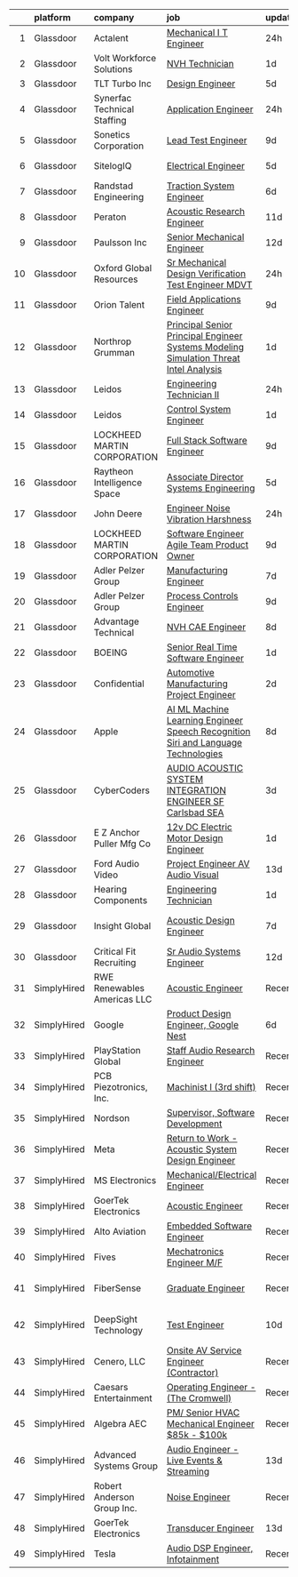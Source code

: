 

|    | platform    | company                       | job                                                                                                                                                                                                                                                                                                                                                                                                                                                                                                                                                                                                                                                                                                                                                                                                                                                                                                                                                                                                                                                                                                                                                                                                                                                                                                                                                                                                                                                                                                                            | update_time   | location                  |
|---:|:------------|:------------------------------|:-------------------------------------------------------------------------------------------------------------------------------------------------------------------------------------------------------------------------------------------------------------------------------------------------------------------------------------------------------------------------------------------------------------------------------------------------------------------------------------------------------------------------------------------------------------------------------------------------------------------------------------------------------------------------------------------------------------------------------------------------------------------------------------------------------------------------------------------------------------------------------------------------------------------------------------------------------------------------------------------------------------------------------------------------------------------------------------------------------------------------------------------------------------------------------------------------------------------------------------------------------------------------------------------------------------------------------------------------------------------------------------------------------------------------------------------------------------------------------------------------------------------------------|:--------------|:--------------------------|
|  1 | Glassdoor   | Actalent                      | [Mechanical I T Engineer](https://www.glassdoor.com/partner/jobListing.htm?pos=112&ao=1110586&s=58&guid=0000018123387cb8a08fe53df3e998b4&src=GD_JOB_AD&t=SR&vt=w&ea=1&cs=1_2fe36e84&cb=1654153313865&jobListingId=1007910962205&cpc=AD396490361E83B7&jrtk=3-0-1g4hjgv6v38p3001-1g4hjgv7a2pv8000-301e069ea1cab243--6NYlbfkN0DLWr0FuvwmpNY589ecXM0wpB-l41nBtAe9mv-PvJGiqWzaIvMJUnwI6U0KSAC8q5vPtRz4YLEa_mHJs2JwFzSuRFsfMIunuJ1yaQP5jq0_WUTY8ZikHkhsFLuLFkqfMoBN63ayIHEHa71HQS1X3qQmq7xargVuvpt-nM3eBuId1HXVdZntsNkjCDmR_32xFy6S4MwojNjksn5pnc0m6WoK6LDYM88TTJ2r8EECBZ68IOOlTZCBlzbgCBopgJRwmHDkUthlgPNtY0im5f2iL8FI2BsXCASOrjvpKsaBOJjz7X0zRWdiVX_ELb4yYwmPf5G8b-oAaErnEXwD1H2M_5IWvUocE8-eaGjCXZPnYvMzCBy9l_U9o8EJ6al20iScwgGnxiBmI9yj3nusiUW4RXJ-DLZJ17w8KCxNu2bHqPG7ZeZ7EeFIOk213uM3Tx6Ayv5rcOkI69cso_ZtrVtNXMIiQCLloE1w-1ibeZkBXhv3wL5NqZgUyq6Q3m3_QSYPot4lKxFbPInzTQ%3D%3D)                                                                                                                                                                                                                                                                                                                                                                                                                                                                                                                                                                                                                                                 | 24h           | Greenbelt, MD             |
|  2 | Glassdoor   | Volt Workforce Solutions      | [NVH Technician](https://www.glassdoor.com/partner/jobListing.htm?pos=128&ao=1110586&s=58&guid=0000018123387cb8a08fe53df3e998b4&src=GD_JOB_AD&t=SR&vt=w&ea=1&cs=1_e2242480&cb=1654153313867&jobListingId=1007905312442&cpc=FDA93C03AE7AED37&jrtk=3-0-1g4hjgv6v38p3001-1g4hjgv7a2pv8000-2a56bc83d4e2c3d2--6NYlbfkN0Dw5YS5k2p9urruc14icYN1MKKvJIN3Kd2XbyQRMSdz9Vq1-T5-D1XB8oL5hdQ3UCExatWAcPfFWX6ZIOF5lqytgzRTVW2iieU-3LaQJV184x9FDnk-2x_RY7xvbxYxt6cUXy-RpjvjD05m0ziOZLOsXveKU08EW0Ltea6YAInWCEHtnZKkMW7jsYJVhvXiuQ-cf1TcZ7tBqSc1B2PM36azJ2a1-h8gcxjbpRrO9qK0EcHGyGk-wZcbh83p10j6wBq_4tZB7FklUcpqh9BMsBHHblFXatGLrD6S0hpR8dJZM-kiJm26SYE5aDXXtMXBaCC_8wmLJhp9eUS7SK7dpDTH2Vu3OTVBaUyLhRv0nFMvWd8k5vMEnXvShtzyHMTnVmvE6B2oIrH67z0EbbMsZu-_B_etEnhdqHs933xpgb9937vv5UXG9MiDkLNIgE3AVwW1LyW92_uwv81fgo_yxt0Mr2xvFk4pFkTQeb2ClbDIdiCweC6IWaYAsloFF6jMwgilcFdduzqnsCJS5KmGk1ngnn2IgtC1lvHKqR9cO-WyM5WewNFdfplanwyKkc1dM8Ze6soomCNAsQ%3D%3D)                                                                                                                                                                                                                                                                                                                                                                                                                                                                                                                                                                                          | 1d            | Wauwatosa, WI             |
|  3 | Glassdoor   | TLT Turbo Inc                 | [Design Engineer](https://www.glassdoor.com/partner/jobListing.htm?pos=117&ao=1110586&s=58&guid=0000018123387cb8a08fe53df3e998b4&src=GD_JOB_AD&t=SR&vt=w&ea=1&cs=1_98c656d1&cb=1654153313866&jobListingId=1007898036424&cpc=F44B5BD681589083&jrtk=3-0-1g4hjgv6v38p3001-1g4hjgv7a2pv8000-8ef802f9058876bb--6NYlbfkN0DMkohtqlj7VpGiycL9PJ51joRSooVQ8u3vz_SxadXVnBZcKOwqKsHQtiI-ki0vC-4jJKlsASzNCqzWTiZkmCGKksmlBVIj_epR7O3Dqbk2pMxXbCQCrx2nP9S6i7qMeYoDkM9B7Ul1u9joIQ_Q80iVMvQulN9FBi0uC6W97TbyEikO9wDfGvCCXHOWJTZDzfqvZtVG4oMMm3Ch4HnBo9DyzXwlfRwEcvwnaRWmoxS6zT99PjXog6yIGuoqhZRj4z7nuAVqcnKa8EB10W4pJlP-pxDYcHhbr4FhnEdjT0e-iluhzzlCAZ9ONrS4zvXRFmi1Z2HxageTg8Fm6lSGPjA923bk82xKewVgxnriLFhUqVNlEiXASGm031gViQs3LDrvne5RqWVBHyPJBECG5WGi1aNsujuf8AJ8Hkxrp-zdEmWfMQJua-iWMO1uMTbPbHFVSQAUBng9QjK6BE9vttsvJV-KLSrpWG7aTiwe2tbQzaTKLnE3BsRHpzuA5QyAg4rbltA2bfxyjA%3D%3D)                                                                                                                                                                                                                                                                                                                                                                                                                                                                                                                                                                                                                                                         | 5d            | Akron, OH                 |
|  4 | Glassdoor   | Synerfac Technical Staffing   | [Application Engineer](https://www.glassdoor.com/partner/jobListing.htm?pos=124&ao=1110586&s=58&guid=0000018123387cb8a08fe53df3e998b4&src=GD_JOB_AD&t=SR&vt=w&ea=1&cs=1_e3eead7a&cb=1654153313866&jobListingId=1007909673844&cpc=DE56C24FF6DEC286&jrtk=3-0-1g4hjgv6v38p3001-1g4hjgv7a2pv8000-329fec45e361d747--6NYlbfkN0AWw-B98R_0UeEwU7zcJb5735BlGf2oO6lNW4CSRFTjX2ioALxyz1KtEMoAOu5FKXqgfrxQvKZotiagOOv0rz_DGv9oV_TrrUFNfo-HMeA--pqbeLolbDAyRDV0Disrrz9hARcHH9fG_BtW_qeU45TTwZdKsLOWz_7E7_KlcEiB7j6vm4dgclZSN0MMcvXip17e0igFCuFyOMc1hjIujrz3JcGP9q_CJhdJGSnTT54vG1ZUCQKluTZ0UG-VwjH-Xfu81tMJd9KO2nbM7ALrfG36TqrIkNbifFwFhYYA3kS1PTzpP3XjVwWGLqC--VwMejGgVFawRA8VDxUOPWzd-FHm3Yur3cgZLmBH-5Hv2_0FdeYMyI9CnCvyM7HJTDRwZiAch4Me_L9Io0CIfQdD-61lQfw9IBNEIKnCtZU-zfXNXcTwbRtAcWk97-bVL_778h51TrS3H-3P6FqaxWWSu7W1eTZ6Yzir4kdewuwxtzcei5nq0YkcmIfhXXdtlacXs3c1AwyMOdnfJAWem18Rx6CM9nKK2WLvTZiR9PrLRNJZ0k8fTIYHoG5BiLQ9CxdZNDxjgC6CvecKR6PtcbFYm4dSvKYYMN7TRGPhAfHoLHvGMaegDrFCOwlySXiujgf-PUIF4K4WDNrydJOWwLL-t1gkRdhxwgI5gK4IpaaSqvmxOurdSAucRsqBRq_jtM0UahUJW6M8IVY707cJ_InRgnde4qE-Decq1Cbz5T99FjyhOXREAw_g_vW7Ypv5-nBFTH0ZSp_FLj7YeWxA9xMBt4VYgFJagLONEeMBbXIp2V4PmgbHMOUIBpMJoUFzRXeZAhs405eTvKLym6XgDKjy5lpAZ2K-A_h31Xo%3D)                                                                                                                                                                                                                                                                                                  | 24h           | Eatontown, NJ             |
|  5 | Glassdoor   | Sonetics Corporation          | [Lead Test Engineer](https://www.glassdoor.com/partner/jobListing.htm?pos=110&ao=1110586&s=58&guid=0000018123387cb8a08fe53df3e998b4&src=GD_JOB_AD&t=SR&vt=w&ea=1&cs=1_21a31b73&cb=1654153313864&jobListingId=1007886482374&cpc=2083F359452D1586&jrtk=3-0-1g4hjgv6v38p3001-1g4hjgv7a2pv8000-a7e1c5d68d0827a0--6NYlbfkN0CRorvFZlqf4hM5S2WWiGfe_QJZXcBUqb8HLQGkO0GS9SkFoz0EAaJcv7fHnC0wmj4Q6JtWFIXV39M_zpSiS4XhUj-HFh0Iwt669cz5UIB3wglRklf-DbDk_aj-ATY5SpuCR9ndPGy_UCeNuTN-VxoNF3PDGoVWVCDMYPT_POQwpV4E2MnLzivmVHFz_6NniL4OsESI8lTVq9W9_1awIk6LXY9N1D1Ewp52yJnsMjgYl6oS7KpXDKJkHXGPHOOrhEd_UOIj0OCHSjGztSZDpPt78PiR3_Hvv8OKHMFWQ-i6aAhTSROkYJs_tXS8xgbDU9z9vp76ZvkJ0CDPhrADVzyhsyKCY0CCnKPcW7UviWgSJSbqNdIYWO45beKFoUVZCTaA7Ga9uCImnKFbxBrZAh4LcEuXitGHQGtWACydfoDrRB7rKnmwY7ndXv1tbqb4f-bOuTOBRzUrgFRtAe-lDz0hFKCQnBDHaYHwtRODG_r9fbercagGcVDJHJ8i5lE82GdMWk6a-4Dv7pDkCJbGlVrLkVHDmCTldWq7WrwX1aZmafbZyzctY2Fcz-auqZTl1LACYam9Il5qZQ%3D%3D)                                                                                                                                                                                                                                                                                                                                                                                                                                                                                                                                                                                      | 9d            | Lake Oswego, OR           |
|  6 | Glassdoor   | SitelogIQ                     | [Electrical Engineer](https://www.glassdoor.com/partner/jobListing.htm?pos=101&ao=1110586&s=58&guid=0000018123387cb8a08fe53df3e998b4&src=GD_JOB_AD&t=SR&vt=w&ea=1&cs=1_8b887c73&cb=1654153313863&jobListingId=1007898711252&cpc=9E2BBD4EDC7B7548&jrtk=3-0-1g4hjgv6v38p3001-1g4hjgv7a2pv8000-e1f89d7fff3ed659--6NYlbfkN0AC-SgJLx_eOKa0J9KZ0_ySWQ74nRiDz-FaV4ECq1OOzA_h97qlKbE7o4pHxXMbP5o4-ifIjNuzv_UPLDr8ZEf-6mDwKYlQkXGxwvXdFmg_Gisp5vqn4jA4EyerWAw5gS4hc8mUduopkrgJZSzz1u8_ajWdgLYIqIMaGw7zeVloamxPR9h66N_eVw1v8B1HIYGVPbmnZZWSzOqstfUUptJgEWvaKOzd6pv969BMS_MIMk46OQY9fR6bPu1ZmRCvnfsKEQLnzfkR5i_9H67jUNRYBMGtpC4ZI2idF9vD25QanYInSU8Bf-2VGNObhrK9QRWPh0nJB419pw-hBmMhktj4nwKG3X1clFgvaL-xyJIBE9dO7cN92tZh7UTo8Rkq2QhWV8uwr2mLn1TfiLKQmDN5kI2RrSbKLy1IZTjFFFQq-Zv6iYzKPb2RRUXckMESQVHYhW5xqhtz5vkoo9dr7l_zWZaDVUtrGbhjhPps_dm8mCgWNZD_gbcOO3zF1S9p2VBi083u2UkCZQ%3D%3D)                                                                                                                                                                                                                                                                                                                                                                                                                                                                                                                                                                                                                                                     | 5d            | Minneapolis, MN           |
|  7 | Glassdoor   | Randstad Engineering          | [Traction System Engineer](https://www.glassdoor.com/partner/jobListing.htm?pos=126&ao=1110586&s=58&guid=0000018123387cb8a08fe53df3e998b4&src=GD_JOB_AD&t=SR&vt=w&ea=1&cs=1_1688a351&cb=1654153313866&jobListingId=1007895527400&cpc=82B3195DA92CAF92&jrtk=3-0-1g4hjgv6v38p3001-1g4hjgv7a2pv8000-aa08e9e8907d50b3--6NYlbfkN0BDx217eft1lC7uqItkaModCFPNh_e0lnHdKkvEJecXwu4gIqA7CFTnXnpT3oVx672V13KR-n1L2hNSIUFXqvfeEN-mVLaWRvqIvmrjskfRoHLXsxRAdh2a9acg7VIJJrIVESI9qsXOrunPjl24ERGg-_JQNfS0ATkQ-xPCxajKKJy5B_f9AV2dAhggo1-yaRlXyNAB09kQ_chMZcgc34G8bZEswZzgfz4KNxIY4TmmObswBq0gUmOYxWgkzgbiM_HVatSKFelB9TKOHge74A6iWa-sPnvWhNHuIs-CjBH5Ue_QD1I7-MGYrHQyCVwfeW--gogmAZ9u-hoTSd_f5aPEWZW-pYvQR196y52ZWCVpem_4x_lxvPbPt9Gu6B-cehZk20Ldq8AVjoW9fkU6m4lhKF6e9YsRZzX9BeCIvYiuPp_gB02Dxu3wsNOEW2iy42_OVqzGkkt-F97BpBf5R-nZMAblPDpIaI9HaIVKUAUnhv0XyVaF6LejlOc7RMqS8EGC-3SX0yo3y68Gf7GoNaDzDj8Fi56ZTw5b1ir0K5yLhByeoD28qV9uuwzO-2JXESdnl-FkTwA0737RCG2-Te4ID9H3ERMgg8UU16v6OPolTSgsWmZLbCFO9Tk_TEIEl8MKtWji-wZwnQ%3D%3D)                                                                                                                                                                                                                                                                                                                                                                                                                                                                                                                | 6d            | Hornell, NY               |
|  8 | Glassdoor   | Peraton                       | [Acoustic Research Engineer](https://www.glassdoor.com/partner/jobListing.htm?pos=114&ao=1110586&s=58&guid=0000018123387cb8a08fe53df3e998b4&src=GD_JOB_AD&t=SR&vt=w&cs=1_9d5bf761&cb=1654153313865&jobListingId=1007881751566&cpc=D69957E0862862E0&jrtk=3-0-1g4hjgv6v38p3001-1g4hjgv7a2pv8000-93640ea085761e70--6NYlbfkN0Cx7R8OmodZU4Ze4hnUhR0Myw3_voyDLMHXumN7ynSuTrXceT3foN28OOGtcbbQ_76zhqZyhYa7pEo0kT6JqjNGp6JbtTZaTLKCZwEZBTZGKWDdcNR5l-5PjngxXsxD8sh-oB1L3-fgx6lyvxyTPj_jdTdz-0hS-KZWQFmb0luZhDDk_Ug42qWguytJ_30k9PlTkVPdP_qwgDmiH8YnrtKDqzqnPrLp7Yqqumler3_nvyJqYdEA52yqA5U8iVu7e0X4-L2scEaPaRpwrIEDy5u8wPaL-XQj6XDwPQspAcZEoz-orGdrbf_sBIaIjj_yJFUK6e6ebpxKz7iahVjoQCqaTS7bH7DCNyrwyDWHVo-uUjoVxfPnMGroZZWIfGuaCoZxFCoaelrzmbOLqDwyaiJ-PUVUe3eKL1JO7lOHUT86Ysr0Tsi0HPy2ovU9ZCE07F1MBxXQrYnQ3zdaE__1BwZYAbBvOevt7aBNf7mwQlEZnXR_SM99YbOilgVokM4JG5h8nU_rMiDpbUPus12jbAprG4vMUHtV5FV1SPS5OSC5PCvpITm7irdhYfBkVDrRZAFhBiJ6jjxFVPbnJX9oBU-eU2x5zbANk9LMVKwC_8AcRYEKiBcOewn5dq5yaLY7La2Dp3PDW4X7_eKZ0sBDIW8Y4v81jb6nsKIb5w6mFSjnGqdtrkHkcm4zVq2Rr6zg0nd3KvGwQwpxkWeBgVS5SGEAQypWkSkleCPubX09gkqWnFTXPazM_3l5F-LJj8YE8M_VIIi81dbHVQmm10hrwD1AR7Yy3YwYPUbHX8XzHdw5Gz-pHaNrkpXL8xmfHliQxDtyRzNOtjlwKvJ-xTDlUWg1XQ3l7EY4q7St4_xAM9qGAhNxHhyXNT9NOMK6GT37HwkDFIVywcNI1eoZuGqWzC1TWbDAH7Xvtq5R2FpF9xNjZvbl3dVeRksS16sywitMrPbbUrHXU0lgL1RawfN9ycmADGa7I5i3gXg40OTotP7EAbV2Fcdua-JvAh31ApTr9s1qDWyg2W3Gm-UjiFBzEa_MIYLHk5FkXQ_7qB6H_ha7HiX9XIC7kgxZB9TVSq67KZP7wyusJ_4KgM2VqoCqV3uiL9_icEPQYZbNgJLw1RrUkWlnZNtz1ygpH53_GuW4TAs%3D) | 11d           | Bethesda, MD              |
|  9 | Glassdoor   | Paulsson  Inc                 | [Senior Mechanical Engineer](https://www.glassdoor.com/partner/jobListing.htm?pos=107&ao=1110586&s=58&guid=0000018123387cb8a08fe53df3e998b4&src=GD_JOB_AD&t=SR&vt=w&ea=1&cs=1_3487be08&cb=1654153313864&jobListingId=1007880017102&cpc=2083F359452D1586&jrtk=3-0-1g4hjgv6v38p3001-1g4hjgv7a2pv8000-07a487d5a43248fd--6NYlbfkN0DBwnr5hN14SbY2EgTWLJOmmH6zSOTs4KzhEi2Ihh3-tWsqqUgZbStShNIkRKjiRdETJumVdFY3sv3AGAEeNx5vbYXypX9kLMCZbcYQ84YIDn-O1LwRpEt3t--D1ixVaVpmUJQVCzvY5obWccyOR0lwpBZrAJoRYqAxQU3fA9BxyjyMELA6dO3z0DROUIOonGWPrhoGW0wJ-iMdp9xWN8BRKPDqYWZYWyaqfO4ggqfeUBt8qi1LW4JbeKdoQyeI5n5YT_ICOKkM-S3dvY2he2RucFC6DedUhRF0TZxisXKukYb_YPI07PVxVPOtEfDmH4t8mS1AlhLAten3ZXICj-XNRocyP4i6zF5_2fjMn0djOW1LXEypG8LLv6Y3MU5SjLUoURBUfwwBWyixR9hKrkZcOusNz76yVPCvOq1b6i2xQxzXRYYJWl2EjVNZlVepoAc2lQ2jEBGz98pZGReiy_By1-JGxw16m-cNlmgKAJgScu3CioLSiWcwka2U7gLexA-KWUs1j8CLjg%3D%3D)                                                                                                                                                                                                                                                                                                                                                                                                                                                                                                                                                                                                                                              | 12d           | Van Nuys, CA              |
| 10 | Glassdoor   | Oxford Global Resources       | [Sr  Mechanical Design Verification Test Engineer  MDVT ](https://www.glassdoor.com/partner/jobListing.htm?pos=127&ao=1110586&s=58&guid=0000018123387cb8a08fe53df3e998b4&src=GD_JOB_AD&t=SR&vt=w&ea=1&cs=1_28e131fb&cb=1654153313867&jobListingId=1007910513810&cpc=BCC169F53084E245&jrtk=3-0-1g4hjgv6v38p3001-1g4hjgv7a2pv8000-9cc45793a90cd346--6NYlbfkN0D38dVY1HiwVlRJ2sgHwoll4iKvb8KzfDOOcqRKKsqQYBdEVI9w2agCyPdJw2s4TQqlMj0RdVF3XtxJdcoG3l4Xc_3VBSQLXuoSvcFwpIjaEkxXUWGm064Ug7VcOFxFqqkT3P1PD8Dwp0f7YQm06H3OASuUrl6FcPaJ2oxIWOkpvohF7IfSBYiucvHFRyEzMiSSh9U5NtVCLZ-OUIQlitmA-FOmXnG-0RrcEggyR7Pw2AzVx8x4VeMbUJZ1TP8VKiBr5yVin5p0UHNvSy3gXycfaoG3cQokx99juXCYb7xs_tJ8X6U6SgtbERul7BPxD_ryNgIsTrAUAf3FjqVwgeKYk6vZcOGgm26vBOLNVwhc68LghKrVTdB72Tnmn89E6MBjqTiTTWQPrRSPy93p12cnR8_LoZU0S2GV1-ehqUTP_XEAw7VT0wz1JpSlXx8jUkEru-qBx-WusFNRsXYju8IC0FWlcN8UA2hY1gXoeQk6whsEgIlBrSfKmV6O5pEEJ7pjG4my-nRBlsDfhxJhYGnQ)                                                                                                                                                                                                                                                                                                                                                                                                                                                                                                                                                                                                             | 24h           | Santa Clara, CA           |
| 11 | Glassdoor   | Orion Talent                  | [Field Applications Engineer](https://www.glassdoor.com/partner/jobListing.htm?pos=122&ao=1110586&s=58&guid=0000018123387cb8a08fe53df3e998b4&src=GD_JOB_AD&t=SR&vt=w&cs=1_5d4806c8&cb=1654153313866&jobListingId=1007886243328&cpc=18C9CE28155C17C5&jrtk=3-0-1g4hjgv6v38p3001-1g4hjgv7a2pv8000-a96132992edadc6f--6NYlbfkN0DNcbyVov_OIATnof2VlBLrrhqMepTJY3Ybx5W8u3eg7I8QJSLWZShvKvo8VSgSo7q7gXtQJ6Qe5-XOtTGAwVq7G3GCQmCxpYwbj1FCnz58c7VSxTPauwMNV6YNDO77bggQRfZBxmHwv4FyKaeW_KF_hgBQgdwd5i7k1hEEzJOgA1ZPdWPHjE1ZdOVZ1hqwZN93K_A4SY8yDQo1lne23-nE-lLZrlYHwICgC3auGH495P9GQxDdvPHP7oYPSTfzjmfrkX6YeCaR_Ck-ld8K_5o_qeZexOCRM8qOw7ZJNu0QYAoPopsKn88P479nPA2HJbi9gCfKilEnnVMIeTnchQsFmrZp9q8XIqq__10gCGPRcLlFoK91NPpoUxUgrQa8Sn1AJs_zXImQ2OBNi2dJB5JkeTQtKhMUehKRWNK5RopEGDrIXun71SUlg6qK8yndk79c9yFgXwBY7VR42h7Fz-RCHZvbt5wHtOPAh9dlaZAJ4bERkzBlgxd00iJ37CHNu18lvn-qClqYDSfRG6DxIhEdbQ1N6mjECDL-DVja1PmQftDC0ErWD8A6BTmrP-_t5E4%3D)                                                                                                                                                                                                                                                                                                                                                                                                                                                                                                                                                                                                | 9d            | Peabody, MA               |
| 12 | Glassdoor   | Northrop Grumman              | [Principal Senior Principal Engineer Systems Modeling Simulation  Threat Intel Analysis](https://www.glassdoor.com/partner/jobListing.htm?pos=118&ao=1110586&s=58&guid=0000018123387cb8a08fe53df3e998b4&src=GD_JOB_AD&t=SR&vt=w&cs=1_8600c265&cb=1654153313865&jobListingId=1007906418057&cpc=FD56AAAF1899B499&jrtk=3-0-1g4hjgv6v38p3001-1g4hjgv7a2pv8000-9ab1bdcd1624925a--6NYlbfkN0DPf8Tf_oakpB62WadId2dzQiWExtALTi0lpCM--zHBL1trAzPQuAwgyDf_-NiZch2OVgnVEbXkfznrAuahMZH38EhaSqpolJufEMrmSYTtrnwHuiaap6ygYVnLyZi62reHEP_wa2rhEhMxkgJ7K3lgXjs8FwWtBijqCpSmyn7XW_7hn8gWMkP3k914fztOWofw20C8oNEakWmKEhV0-0TxP9Tt1Of1cts0YDqGCcRH31N-fOXPMEzsYkmLUA27KVbaFcWV7RgL_0qDrtnGMwJYkoz0AdG906PcNFMj9lXjPzRsKtCSeshittDel8o1onvem_ONxuZB_gtt5GsrbKD7Jt9njpy9LmxgpKOlfN_ZoUH9YC_QiMhyh0dZF-u7DR2Zl6E4sPlxffWwUk_MMOtsHfEVgDbITqZVS4BqoPLAqLz1d7x3LQBHvjP4R23oP8fd6lRd71Z-iLWvENbVQJqkfQ0jiZB2u1lHNu0tBkG_-sDpLHSj7DlXeN7wumtiqmjfd-jTZxyls5cJEtVovMTrwm2AXOklYB0JOdX1FDH0DdLaDocq1Gaj2dRCN9B18NmSyb2kUy3U_L0_eHzZACUf5dt5besMuu32ZISAAYPtUW9DT9Jew8aLwyFngDqLog5JdCM5zPhdq_l7q7RkI-UiIOl2js7JQ2TrcTjrBz7d-2X62T2Mees0rg2vzSC0nS3G-7dvzHCws-GWlHCnNKa1by_xZYi-6VC2cV2dX_mMyj1MOAamOorEAEWn3ZYeAc_ISsI_3qp0S4KNR5Ly4wfYgV12g5gZSt_k7yX456d_6vKXlwMyAE8E5Xvnq3Bb0KzL8FCpD56s4GiY5F43QYTGpgcSwCR8NL8Rc6-0i6BInTGm-kYe4o1AeTdOkpLQ8s-G8Z-YXMFcFZ_0jkd3yvNF3quKtwSXP6zwlm1y602NbhFOtxIbKNuA4qsETG_Jb9Ox8-fSFSjGtRVYbu2Os0R9QSNrtv1osX20VU9fz7EB5Q%3D%3D)                                                                                       | 1d            | Falls Church, VA          |
| 13 | Glassdoor   | Leidos                        | [Engineering Technician II](https://www.glassdoor.com/partner/jobListing.htm?pos=111&ao=1110586&s=58&guid=0000018123387cb8a08fe53df3e998b4&src=GD_JOB_AD&t=SR&vt=w&cs=1_bd6c7308&cb=1654153313864&jobListingId=1007910405056&cpc=BB41265FAA373850&jrtk=3-0-1g4hjgv6v38p3001-1g4hjgv7a2pv8000-b008db6c65f8ef24--6NYlbfkN0CZUO70VSdYKA8PR3jfrSh5ljhqJhfDt0PzQCMubt8cRihWbmqO_-CcWTBwQGpXTihJ5kBdKDul2VOSFkgzcD8b585KHoPM6BMjSnJoEG7Yj_TWHDDfsb3aGanir7hpr11STan-wCC2vrcId44PG_pAn3nnP_m5oi_JYCCfs6pEJlsIAs8n0oOTFK6YM3HrX6y4TQtIqCd5FwE2ahYBIiA8Y5tqTr_KVIC6y1H2RCaAPL1DULaxhkXj7ZCN-60tDI9YyPHfk4cVbdAvaX7DKxJp9-w2jDl2YwYvMJaA7dh8XFLmKS8EUI-IXCEkm5gGnX3LYJU0RLA_jPiYLb9ud1qjvtdeOAW-xwzcHOERDFteLCyOujb3xsSNJJiPSSccnoTq-iiPKIDZSB18MccHgYkDQfcLd18Ip2O-wNf8HcFdyGK48RHIzRh2Ksoh35AmApLGRmeksW22GqlkeBsMD6uAEvhk3rX9Q7sOROs6oUrGrlmwOqkhgpEYej1TGurpWuKSe7AvSBKy94A2yHML7WoYw4atp-tNx94wAA2lcm8PeL7J_xCDp-ZaaLdMAaxy4YrQ22qmDEUEIZSlUpOMsQ0RPbc2hUMPyNeD14CXbBlel0x2E3BFWtiF)                                                                                                                                                                                                                                                                                                                                                                                                                                                                                                                                                | 24h           | Waipahu, HI               |
| 14 | Glassdoor   | Leidos                        | [Control System Engineer](https://www.glassdoor.com/partner/jobListing.htm?pos=113&ao=1110586&s=58&guid=0000018123387cb8a08fe53df3e998b4&src=GD_JOB_AD&t=SR&vt=w&cs=1_0354d90e&cb=1654153313865&jobListingId=1007906368274&cpc=C433947A107EB3A8&jrtk=3-0-1g4hjgv6v38p3001-1g4hjgv7a2pv8000-eb107ad4b74a8a66--6NYlbfkN0CZUO70VSdYKA8PR3jfrSh5ljhqJhfDt0PzQCMubt8cRihWbmqO_-CcWTBwQGpXTihIPO3fB3A02NuP8iuELzYc8o4MDyjJPNbYVUMAztkJ6-2YMdsgy1O_DqDxHkL3cKD5m7txAo2ZbvocPJPPSGLU3WNwsNbvEREwUUZi9JI_bChSD9bsBMGua_e60G5v5h75u28C50IUtA1-jWiEvg6Yoisx2ytCexrvzWesQlHTtMyLXYBOwkwxUDB7Dli7xtcE1n-MSQOA8BZICf6-87f5gEB2qqWK1BSKhvaIByc-9yt1ItFJl98Stw12v_ccNfTQssiboZYe3XQRXpfmw18QOjHSqlmaW4EvJ12_pwbdVIGzortb6PA-VcyPhA4wi6h4TQk-rRN0uazgZjfFzM8P4KbHr-WhzVVAuZsJfuzOdv-4Gq6iNsGwBPDykmX8pRhIwRHlhnhAVtdjkiFGOZTkPuDVFoNXOjixGtud_x2qereXhr7GahBIxD5pZNEQi0XPMDz6JIGFZ_1KvZMa_CbBRqk_D2NdKWGmEgKk8qBkXV8xzb5cQCKM-fKjOYo8xY2E4mUKS9UutVh-41Rru557PDUutTKuSyZ2_CuO9aIL5r18uAp5VcS1)                                                                                                                                                                                                                                                                                                                                                                                                                                                                                                                                                  | 1d            | Lynnwood, WA              |
| 15 | Glassdoor   | LOCKHEED MARTIN CORPORATION   | [Full Stack Software Engineer](https://www.glassdoor.com/partner/jobListing.htm?pos=105&ao=1110586&s=58&guid=0000018123387cb8a08fe53df3e998b4&src=GD_JOB_AD&t=SR&vt=w&cs=1_9006c5f1&cb=1654153313864&jobListingId=1007887216547&cpc=A9A1C7497C91E96E&jrtk=3-0-1g4hjgv6v38p3001-1g4hjgv7a2pv8000-3cd3e556769aa570--6NYlbfkN0BuMqUtaNIakuoGTB-u7I0EvtcrTK1_bHO6_bsORPCvsL7zkQUfIzpY4doIgp_GoHrGmRXV-UfKcgTYV_hlFH7ix0LP4mYvvkfjwV4lO1jbjNrNVeAGNkjQD9TXjzIfSDjSNXzMVH3-V9qXVAxb-iidX8gfkN5dLP95N91f2GzAvp9Nb8VyiEZW1VhB9fSEz28Iu5HSfmXPbRtt3ZYKvlfkraprbZ593GZbT_porWq0_lvuWIpbJl4XPbayDVOX1JRp-Z-b0TO7TsKB7jtrhXHBRuZkIQ4hmFzJEeW6BBpXsADYx_gRr7BlYPAYfEzS-5-FRd4l-3YM3gnjIDVw41QOibpGfIiZieTh8uYVbDLJyMNUGmHis23u9yYtMkFJugAeJ5eI4byTNQ8JoGqh-YP8SBMlr6nJ_wYoKp4eu98t_axe10i2o6Pi4DwnPwT1SVVYBLeJ1rFjjqtrruWYoAaR6ZQUSGldT2X1VxJYIl4GTZNJzVdDgMKLywNd4iFd0wulgwrbepD-pCo_NPi7dQvXbSsAYQc1qPAb90jVN3YJ3rKnf1vbwdatNNGmnRCYf6vO93qQ3ERvsywHu2cvlO2juR3SQ-muQ8kjci26U1I3rR-d3-P3tbEg1CT3HufGAzVvfMbokeWXGw%3D%3D)                                                                                                                                                                                                                                                                                                                                                                                                                                                                                                                 | 9d            | Manassas, VA              |
| 16 | Glassdoor   | Raytheon Intelligence   Space | [Associate Director  Systems Engineering](https://www.glassdoor.com/partner/jobListing.htm?pos=116&ao=1110586&s=58&guid=0000018123387cb8a08fe53df3e998b4&src=GD_JOB_AD&t=SR&vt=w&cs=1_dc7f23eb&cb=1654153313865&jobListingId=1007899387421&cpc=987D8AFE463DF687&jrtk=3-0-1g4hjgv6v38p3001-1g4hjgv7a2pv8000-4a2602b619d0d96d--6NYlbfkN0AmeoOzMpFeQa4nQauBOkgcasiRGbz5T5YfctgmEyRynkN3ZiwAvGz7SIdYzRBE4I0s_Bys3k4urd1U0oUQeLDIlxWghX3tMbKhfVkMoH9tqznuIof-C5OAmZg3wV9OxO-VIGx3AxcyOPDUBthM-U07M64dbbcrWxEF_88EVjuIwBI3keCdULpwKi4GjFGz7YNjcJ7sYp1kVu2aOQ7U6EYilg02WlQ34P7tjhEUrGl5p809OjtnYaFw8VsRdAOGT3MBUeKVN000_8sN9ZioGNJbQcY6QDm4qMYqtCPAnCnM3tvyOOy8uyFe42TmxxL9n6vbbkR_rXpt9P6rwiA9uLxNx0CdrGRqeMseX3htlJAyWoF3_Uox26jR06K6REfF7OOt0aorqQT_HSTVAwqZAeTtGwssKcGCunwUBbaJjFEPSanu3NbgQT6gCaqFihbRUv0VRpsjr_86B9mc6-qspj81bs9DFsVJuRO9lpXSm26ESYAXx_nTcHlO3eixyA7kijjelqn_vHhGj1ASP5YtLrFwTCekQBM4j6rfABG7vGmdj5Vqt47WpHTdqR1rKXsndEHfmE1Aw4apmFc93O6sFhVtpImV1tJ8NgzUYz_P0_2M8uqwtmIOJz5KKUCX13OMdTCr0aak8ln_YRcsN22tP_eQHgdhOUEwITlFWwWTu6oI_cZi-ZPBtFjKKNQe1Orowu62nfi7OtRIl33Q0njbCxjyfpbkL7ipakoVQWJpeSdLWEHLrwYXdu02o3bvPZXTJaHI98o9FTvPMIbiqA7DE09X_o_lj6u-b13rm-GdOSeq7EUIzvrmkSA6Rx9tUetXHPN6db6hhF0LYuSb4QEkZrk7QD0h_v8LItA%3D)                                                                                                                                                                                                                                                                                    | 5d            | McKinney, TX              |
| 17 | Glassdoor   | John Deere                    | [Engineer  Noise  Vibration  Harshness ](https://www.glassdoor.com/partner/jobListing.htm?pos=103&ao=1110586&s=58&guid=0000018123387cb8a08fe53df3e998b4&src=GD_JOB_AD&t=SR&vt=w&ea=1&cs=1_23af1e29&cb=1654153313863&jobListingId=1007910048836&cpc=D63B283A36941509&jrtk=3-0-1g4hjgv6v38p3001-1g4hjgv7a2pv8000-bfdfc3d70928bfed--6NYlbfkN0DcRTDDlrwLkDRbKU304LMWUyzSZIWMF6_TQMEJOoFiQmt5dW3WAyKu4k0La7jA9u_1j8HgPDIfstd5QG4sXUx5AfWlVRG3t7OfuqlH5sBX6GoaUUU1iYnMVHTWYWWpWBrrzIDA8hkeIboxRRRKPLoaLUhEDSwP09a349yqBtx4Nqu-A_kPIjm_OzSzWLNDmgz9xc-SgF4bNxzyX4Wnf4G5XFHLAgFN9bS3AoBlREBZoi5CYvoIASge4P8SSxbEkA8jZC_DE5CmRhySbwMDFBkjoOAfefH5J_-QVBjJGa-xXKZf2Ns4qMzMmkGk1vDIiB_BAL6nIeW0gSuPuLKkfKJs8Fiih6bUuk595Q0y8fvQ49sX_GG_JwTd77g9nFbWGzfGNedxDRuTHK0Bf_VAUW_D-2c0LeaJ_v4h152yuJCUbkx7RGru-9usR8e14CA8tZtHE7cDNq-Q1-_mwlrQu6_kt9VWj_NSkvH8aXJI3un-yHfqJSuj7BUobbYecNEj0gGcJeY81HOnjg%3D%3D)                                                                                                                                                                                                                                                                                                                                                                                                                                                                                                                                                                                                                                  | 24h           | Dubuque, IA               |
| 18 | Glassdoor   | LOCKHEED MARTIN CORPORATION   | [Software Engineer   Agile Team Product Owner](https://www.glassdoor.com/partner/jobListing.htm?pos=102&ao=1110586&s=58&guid=0000018123387cb8a08fe53df3e998b4&src=GD_JOB_AD&t=SR&vt=w&cs=1_134d4c11&cb=1654153313863&jobListingId=1007887216591&cpc=82AB279F29C6006B&jrtk=3-0-1g4hjgv6v38p3001-1g4hjgv7a2pv8000-0ac14083c386958b--6NYlbfkN0BuMqUtaNIakuoGTB-u7I0EvtcrTK1_bHO6_bsORPCvsL7zkQUfIzpY4doIgp_GoHrGmRXV-UfKciXqzqi_0oObTuPKCAotGaDkPFMlYvDVBmOW05jtlCH-VwWtpVLHFGNverWY8jJ1aXSrZezzEaBYqlVHcmRzkq0Pwk0gF8CaLhEkmn-HICXSSptiOM5y_CH9h8GqcChjdgGpsLz00Le7poodl2J2XhBGYkg7MsH3lAHp5AqbGetBCF6GS5EUFCUDn_xe8KC7yTsOEuU9PhYQquoYV0IMDKZbV98xUBKIcOQo3CDQK42fxvUaNOZkPomnez2-nIyincuIs4IL542G9wTR9IbnkIR7uFhxueF_MyClkI_UGSUpqKVEoQa9ZrAsYO9BuzCECG6q0R4FEncPQNkl2lZQCuX45_W2RjRC7cjnX7t8yiu8pavNKQ7m-V2_yb-VkXS_ZXLz3HO6WCAxfo_gAoIqdpKjRojXHh0ugIp0mtlxdTY868JxAU7Y6EpqGhTvxJMDGDaCZGnXQftSH6LDI-vXwcMQY6QNxmLeoPO7X74Sa6qy2CZg-6xe5-SbMBrPY-qBg7tf2HUoz-L5yWSVafcaJ7HN4Q_va6Lla-umNRLNxOcd72xvakgh_AcYXbTwW2TYqw%3D%3D)                                                                                                                                                                                                                                                                                                                                                                                                                                                                                                 | 9d            | Manassas, VA              |
| 19 | Glassdoor   | Adler Pelzer Group            | [Manufacturing Engineer](https://www.glassdoor.com/partner/jobListing.htm?pos=104&ao=1110586&s=58&guid=0000018123387cb8a08fe53df3e998b4&src=GD_JOB_AD&t=SR&vt=w&cs=1_8734cec8&cb=1654153313863&jobListingId=1007893480628&cpc=011E4D9B83C31AC0&jrtk=3-0-1g4hjgv6v38p3001-1g4hjgv7a2pv8000-8c8691396981b3f6--6NYlbfkN0BpyA4is1FhKZ9A56kJdoALN6bYc9rpJgFIR_sPts5gNrK9CyEXEnl3UpR6wqFm-tclwM79xoSaN06KydSah9DVWiJd9gIabMLOj7IRRIYiQxC2OSCDRfSOXngffVNXD32wAGwhyXJXKNliw8vLovCY6NUT0fuftN_zWgTe7bzJIaocqPXPY-Wq-Xgf8O1-2QGT5JQfBvxlUdI3Gl-Y0e46tFejRXukSgpyPIIX4Rbv88qEAx9Rixd10C2pOHnhNoIl3OeaIHwZH2q-GkXfs05qzHTPACfKttZQb87OXZw-dDY5rOyhhrdWeb46fUxiv4GGL3Pe5z4dOE_eyD2kCTBQYSvrP13CVUwv7cZWXpCZN4cSK2nTsRJ9diJp3apvL0eNYQ8RYjcv82a6MKxa6MeHsHR7gwW6UWYmrkAZXv3LqDgfDuM1oyYMH4gHcP_D5jzo9BLiKeIj_0QYWEFKTxHw-tXLFem9CxINz0tqyNxwfjuzYrovbfGDwTrdVB9FcblTVJAa9z5Yneoy2uIRbH_bNOdiSbOrNr_W3TOM32H5KuGZQsyh718RTS9SieqQxaMMRAC7Xh7X81-K_mnfCLuln_4unkp2nbpmR5vNTwb8NLjVJuuhAOpzcymdxs3sBTZ_2ZS3oMGDMUbFo4SsBXXRWElb_dFALL5Q4FE7V2vdotfX5K1wi7p2pfMJR6Kv8DIQbinPiXimrEMt2aBF8Z0G-2zEsMIUsgbvCKgELuyEKg%3D%3D)                                                                                                                                                                                                                                                                                                                                                                                                                       | 7d            | Athens, TN                |
| 20 | Glassdoor   | Adler Pelzer Group            | [Process   Controls Engineer](https://www.glassdoor.com/partner/jobListing.htm?pos=106&ao=1110586&s=58&guid=0000018123387cb8a08fe53df3e998b4&src=GD_JOB_AD&t=SR&vt=w&ea=1&cs=1_6d169be4&cb=1654153313864&jobListingId=1007886084990&cpc=69AF2EDAA878A10E&jrtk=3-0-1g4hjgv6v38p3001-1g4hjgv7a2pv8000-2cd422bd062ce00d--6NYlbfkN0BpyA4is1FhKZ9A56kJdoALN6bYc9rpJgFIR_sPts5gNrK9CyEXEnl3vniV9gagmLSmf8dZwwi305r3hNjVE8oOJcwAn8ez9OIPbMdwzn-3Sa7zfkU_jeqmphqKGuwRxhYmDZurAb30hf92kY7ixVyrWIC2yVGeMWARg2tfUgERiiofcwBhFBFHnVhN05IZxaNkpsxkSnHdC09qj7G-tM9BYoJ4T6x0OZOtkukBuFjGcQ6edDxlM4bjOVTM-bdA6oOypX8qLcxewjbhRbBw1MPKRjyBr5kjYuYwj8u-LLrPT_HSQtH0tin6vnMQu5w-GNCsvw091_cMpxFf-0_J30sAu5lxTka6HUFzhpgXFa6TMSgitfT0DG44PJFRFzBvykR8ekMmPqJKsDfnvlok8d7ENckcb82sTqp-cEgzkSrrl-1hKxEFbRFqgmIEYKqi3XmD5sqN5sQ7h91zsbtwZdfcfwLyDQLt0vJPC04CjsvsWYK1uUal7_OHvytZ8uzLgFW5v9y3LWcjKw%3D%3D)                                                                                                                                                                                                                                                                                                                                                                                                                                                                                                                                                                                                                                             | 9d            | Oregon, OH                |
| 21 | Glassdoor   | Advantage Technical           | [NVH   CAE Engineer](https://www.glassdoor.com/partner/jobListing.htm?pos=130&ao=1110586&s=58&guid=0000018123387cb8a08fe53df3e998b4&src=GD_JOB_AD&t=SR&vt=w&ea=1&cs=1_ed4a3c98&cb=1654153313867&jobListingId=1007891137054&cpc=26740BCDE5E48596&jrtk=3-0-1g4hjgv6v38p3001-1g4hjgv7a2pv8000-0b8a9cdf0619ca69--6NYlbfkN0CQRQ3eiV4YWjrRS1ho7HVQ9JO8v6Fb3eU0yDOJbdOiEguntuRlpE4-_N6DYLNj-GrZuEO6FzNRA_H_lfZbWOy3HbMLGfMgpcxaAWJ4QGHTVSj0VtU1wphStCWLaepmOtgLGqGmHGBIbXF7gkCfZHLHRIXsIRQLAtacNLAM5MBhTBe9DTDskCZc46oyVCz5Y2ujXdAuMc1baEOPKjzwf9YwxJ8kkWnvh3we25v4rvoSDfBnL0Ayg0gjVgm99IuD8tGOvswsEnK5Zxe2Ckuw4DmDfoUc-v9uy_3iM_cdRGdqdmPTU4T-sFRkWlnkOVzkOvgB3NC-XiWNQwOR8E55NTUHMrAZLAXGu155JT-fb0PdipMajgrFNPHe1yCywswo6UvSk41-IDGyfY-OUUDJL-T718ehjnDoKZGGQcQhLU787Zoz33chXEwlxleU0PVSZcX6zCnGwq42BAllT1XM4lbEvOFUex4cuynOj-jNphb_-zc-TGO8x07A0_Fyvv0MBuCZd_0RNTdPeVLlwlx_IRFeW7nKyICKsO7BFk0nZh80aXG4rQcWHJcp6ey12BWaKL4%3D)                                                                                                                                                                                                                                                                                                                                                                                                                                                                                                                                                                                                    | 8d            | Saginaw, MI               |
| 22 | Glassdoor   | BOEING                        | [Senior Real Time Software Engineer](https://www.glassdoor.com/partner/jobListing.htm?pos=119&ao=1110586&s=58&guid=0000018123387cb8a08fe53df3e998b4&src=GD_JOB_AD&t=SR&vt=w&cs=1_7a60d3cc&cb=1654153313865&jobListingId=1007906433476&cpc=1641D5D5536C06B6&jrtk=3-0-1g4hjgv6v38p3001-1g4hjgv7a2pv8000-16da9431143ba548--6NYlbfkN0BddK4H-tsabPiX3BvkwhvbvP4OkLNzlRX6egXJy9Hb11ERhvpR4KXHN3-YJ1CHJCK4QcInvJ2RyiMccM5Nbekm-h5Jd6FWa_1F-xhwaAb9MexZm2jflepqYYHGoJjuDTrvzI27RYUme9T_0UTnvV2l2ECcQkilc4cXCO8She6OHJ1t8QoVL8zKDs_y9tB4R5sfLAaGqEyqjZh_dPesMZO9Kd2uiu6FIQDfTk6iMqmW6SREoB7HTUN5AbV6Ej7Qa2irulVjcUNDanlQY2PHE_lS1-5EI0JZPqsh12A1cP7tGIkWaWy8pGVPwMHbamoJ4a-RHK6Pjt3MEYDGZ0IpF8pUoJN00m93PPnJF92zFSaWfCYjWIMAIpQBYfqp0I-_XiMzeCchoL7J17wSq00FrlKYhM7ZGXo4l_22cUs_qV5H3RVp-TEhkLzxMiqXefCMdRg%3D)                                                                                                                                                                                                                                                                                                                                                                                                                                                                                                                                                                                                                                                                                                                         | 1d            | Jacksonville, FL          |
| 23 | Glassdoor   | Confidential                  | [Automotive Manufacturing   Project Engineer](https://www.glassdoor.com/partner/jobListing.htm?pos=121&ao=1110586&s=58&guid=0000018123387cb8a08fe53df3e998b4&src=GD_JOB_AD&t=SR&vt=w&ea=1&cs=1_a6494647&cb=1654153313866&jobListingId=1007903882595&cpc=AECEB822CA110EBC&jrtk=3-0-1g4hjgv6v38p3001-1g4hjgv7a2pv8000-2b78a38b68a84e6b--6NYlbfkN0C4qB7xLoDUSiE3s_WyTyKRiKAXFxmLj1Wrow-UJXKM07GC0R1Wz9IWXAjmJEwLP6Z7nTb6KVvMIcm-9PG9G54S1DqEICVe4Mmy-z4ZQ0t1bWx2hAE1w896CPM21kAhEd000X841DLUyyEFKLm87l5hED_Cg4v7d-1yiuSP9zatoGwrBP9v4KM6CCz44-JihIeNDE-PRlGtWTyehsG8zRj6J1P-edNo96_sj9uXmt8P4XMoTchmhk-fRMPB1TNH3TuTXNoGdM2LQHMTe0DvqbqqUQ_srDlwFefOqJfTNlYvHCjuscW1kFtLK6oTgxa2VsREA1WSrXgSsKp5tK6_PN6LXCl5v4UfZnHNy5KAiWbAO3tbWYe3LW2lefDIU1TM0DrBs7xCpXPcvarTzh85hUckykzD7ULpOCVikpHbBhioLq8J9uAae7orxfF2XXA7i4HnGlZmY4x8Vw040bm4xd_lYlh9Zf1JO4sPeQK1dHs-0hyEA7Ck09sGJB7979hUFllTR_l8lcirl6a9Z_f5A-Xn)                                                                                                                                                                                                                                                                                                                                                                                                                                                                                                                                                                                                                         | 2d            | Piqua, OH                 |
| 24 | Glassdoor   | Apple                         | [AI ML   Machine Learning Engineer  Speech Recognition   Siri and Language Technologies](https://www.glassdoor.com/partner/jobListing.htm?pos=120&ao=1110586&s=58&guid=0000018123387cb8a08fe53df3e998b4&src=GD_JOB_AD&t=SR&vt=w&cs=1_90c79175&cb=1654153313866&jobListingId=1007889732336&cpc=39721386339D0809&jrtk=3-0-1g4hjgv6v38p3001-1g4hjgv7a2pv8000-b9f29a1b8e917c78--6NYlbfkN0BvKrLyj5gPmtZO9T8euul8TCxuuKNOtzRJOomxnwSEodTz2Bc-sPZlm1JPYWoVnTHEcJHtAoeE0Fr_uWXIHCov1Ms-kCw8lSEOf64W-gi567mgY5JWqey9hsUj7hzRXil6nXHm1nvqTvj0thyrUOuFyJXPFCcgC4iZbcZ1JONksYwooMKdlaTosYZfjZaNxS_eAWlz0anmjMxNk9TM6sO42EPt8jPukuagoznjJONK4uZVGRm66GUfkoVnxy2V7yUlyocTZYcx6n4icv7SucZmFNDFCJoi71Bp3WXivqChu2SILM30bngl5AD8c97r-V8zdtIPy1gQFD2RheBjWBXowayLK-4xXlNezC2jKHlJS2uzl7MaljZr-DL_qTr6AhaYetwxsfGTWpjRws7gXIF7eoK6QDOb9xxGgIPISddDL4Bo-5Pp22q7NDIajL86W9P7F5mdarv-277rWbjl0Wr7CY2HLi05sototKs_EclozqCy_PIjVAub7SxazN_1DYDl_Ujnno-jUWEbVRxY0apxY3VWJRdTioq3LicWRffZGr_n1x4kqVEOlRXiUheWfKsnDenTOlgZWU0G2S2w1BG1AnrgIUEJsST9a2yMzVxjLZjfdcRU9xVkxbz5zHZr6BA5DsDpYe49vHI3ilmNeFSGn_qtdhEDAG7NpwmdPhSzcv6WzDY4j3kHREjlOfiK_K2j7uHYDpUhrkCftrDYDOdqy9AtZfUSmbuUCDscZWb4c13y0obetqPW8wsBEtSlgyDqeDGUj5RZ3AbEsS1OLT5VW5tlvDTtSZF1Px5iFSMihrRlRlZ0d6mdhROffMKtKbXqxccjbmj76LR3WTliK3DLSSHv4wam5mThbzyM3RzKLQONB0cv1VjeUwigg_P3Z5gmVaBsZRSns5sSeRuzmlcqo5ek-lM93kB7e7ICXlgRhxX3oNLNtSxAdeTZZtYNDBczNu3VlYGbRtJyZlPi0IvU3xEHogX9Tv9kq0pQOcltFIHfTbQYC7mZgUgwmnEdeIc%3D)                                                                     | 8d            | Cambridge, MA             |
| 25 | Glassdoor   | CyberCoders                   | [AUDIO   ACOUSTIC SYSTEM INTEGRATION ENGINEER  SF Carlsbad  SEA ](https://www.glassdoor.com/partner/jobListing.htm?pos=129&ao=1110586&s=58&guid=0000018123387cb8a08fe53df3e998b4&src=GD_JOB_AD&t=SR&vt=w&ea=1&cs=1_5747b6ce&cb=1654153313867&jobListingId=1007900592152&cpc=32EE424DE2B657EB&jrtk=3-0-1g4hjgv6v38p3001-1g4hjgv7a2pv8000-4af86274f792bcda--6NYlbfkN0CpFJQzrgRR8WqXWK1qKKEqALWJw739KlKqr2H-MSI4eoBlI4EFrmor2FYZMP3muM0cYoK_Iv-1NAykOS0_bhqikz3mM4oorFsv0UPWK5TsrauqYGZ6wi60Xnq6wJy6AmkuXet5atFm9xH-DedW1BevSCaGLaDc6s7c5yF3ocCSchefGaUtW4nKAVZHBzYyHe1SAwEabgjxxWfAN8sVJRix3WYadDBEuXw7WriwGrCu9RKS_45op0KQ2eFza9zO-hQqhZizp7GJEpa16bVkn8KrlgC1H2HH7NPcf9gMzshYjW4ZlLlIxieRV_Q1EJ8PrKBaQBFsC6Y4GjOstF2_SDMnc_KoYiG_My7ePFEDNqvA21sjC60U8eK6_xu12ZiUw49-CKD9aCauoHUnscBQ1WM4GBwgCb8zUbQmXyPvP9is6mnlp-jWFf88yh88rK24_Jc53Scda1BTYmZohn3jGSLxq83Bg3vplHOSdLBMfD5ZyM9yoUdhysBufICQ9BnNmu_JF3snfKO8UfPPUJoGZ390CKSmJUn-UNTedtYeK6Ldbr4yczCWqcmbvnm6fMXxNdQMw4CiVsR3DVK6YAggjemEq2pt1NaeL3ZLkVnXRQO3jFQHVlrVbHfkgrvTb7ZoBhgoGl8u3PAW6nK3_IctsYHrU_9eeKWu47cWwqUFrSpGDncVZgU-5vJUUQBnY2HA7NXI0X-YrD8qkO2MWPG_IJRhfjk5AeoPJBcqZpEsSBKJu_oGVyRC9TfG_QUHP35lDUb5P7IQKequS2IYBcvG6_r7plPKJxveggWCOfCh0tCpxBM-wSKChHxOVzw1ZLkRvx--4lgyWJ3GL_tUjDJuJRQwji3qJ5jOlc9eT-x_MwR16giOv6_EtRK-lweNnjEmhRhNcmfGx3bF8tG9iLxkcivSD3nVUW0PHACC73I04nwAMB449R5sYABj4uMTCyjVUn_R_7X4xtTTwHNzZO4wczU-Qi1MlRWQCQY%3D)                                                                                                                       | 3d            | South San Francisco, CA   |
| 26 | Glassdoor   | E Z Anchor Puller Mfg Co      | [12v DC Electric Motor Design Engineer](https://www.glassdoor.com/partner/jobListing.htm?pos=108&ao=1110586&s=58&guid=0000018123387cb8a08fe53df3e998b4&src=GD_JOB_AD&t=SR&vt=w&ea=1&cs=1_42fa1a50&cb=1654153313864&jobListingId=1007906313955&cpc=AD66E6023CF09FA3&jrtk=3-0-1g4hjgv6v38p3001-1g4hjgv7a2pv8000-b673d0718afa647c--6NYlbfkN0Bh_KUTFrsaGtuPHP9eA0znr5TdCNr0UWSg1F4qlR7u86e_rRyULbuJYUyxbPr4jOLjqXnLZkFAyQ5cc7LKgdXJlcEle75yS3laQLmwDd8qP6ZFUGIsnOfic5DDlWgtrcfSbcFubH-LBfjbSghpjLphC8ov3zhtkCMIRE5BaSs4pKC6DI_svxtaUxSKvAOh0q8YPFbJao-2qfu5c6PH2LtetbLBFqs9eyvHoFiDEQFxk88UcIDPV8MS8X4x9JWzIkFJW1rJMmyFQ7VIgR2LQfwelrQZKhO1qZNsHfNtyY8GLfbhs55xbW3LjB2lmGbS_sYcCnZCLFK7cDEsPxJZD_5wFCSfPgmpYo1s2aDWX63q9Kjjz-8BSQunbjMgyd5j08RVjGgUht4wJnbVdC1cemcGKzclttym7yUnzCDJDFd3GaakJBZi-lPhkuBhGqcJ7CueIwc5oEhaPakNKQ8lpPnIEb_wLLypQdyKxJ15wJY_cggutBkVXe30GA5oAig2xLs6pmgGd1hffQ%3D%3D)                                                                                                                                                                                                                                                                                                                                                                                                                                                                                                                                                                                                                                   | 1d            | Export, PA                |
| 27 | Glassdoor   | Ford Audio Video              | [Project Engineer  AV Audio Visual ](https://www.glassdoor.com/partner/jobListing.htm?pos=123&ao=1110586&s=58&guid=0000018123387cb8a08fe53df3e998b4&src=GD_JOB_AD&t=SR&vt=w&ea=1&cs=1_831a3b7d&cb=1654153313866&jobListingId=1007876728394&cpc=8795CF9063CD573D&jrtk=3-0-1g4hjgv6v38p3001-1g4hjgv7a2pv8000-8234b156b58005c0--6NYlbfkN0D5Qh5ztHRJazBopTDU4c15ovZ4yuEHLDrRszDAd4mXZRsr2aoL_6kyvfTn-LJU51p5h9vkvgd3wPlMmNxC1NbaREWZ7C8l7iKcJbnegxQcplr7d0ZkdjEzG7mrykhVFTR0x4NE0LuTE9BMGbDh_ABN2fTSjyjrj0UbbQUum-S8iY-cWy8BRS8ZXTJ4gUBLIsXNa4RrTndFc-N3_QSQNmemas-K6JqrxqY4G_BNXQNmcJIv3Jr02d2ARbgbtcDnvrK1dUV4UdkxJV2JNlF_scpXIP7ZtP5BZwQA8yCTal1B5HXVmwN2fsvLYt41RzcQVMrzU4e-lKBvd566X7z2l3nm52VIr_mCyAadOVtBCGZyAOWURGeR3lA73dss_bdhcwULrbJZDS83B2uJ5OwkorVKviHTn7B1Pj_RDmQpiT7BG-LgICjvneSUMa5ABUCW8eb1rD9eFU3Ko6_RISvBP-jnx3Pwzd75bCBQNDwlm7jEQ4ZbXG0oqTj4bs3kO_OYeByylvVO8qH1Ig%3D%3D)                                                                                                                                                                                                                                                                                                                                                                                                                                                                                                                                                                                                                                      | 13d           | Salt Lake City, UT        |
| 28 | Glassdoor   | Hearing Components            | [Engineering Technician](https://www.glassdoor.com/partner/jobListing.htm?pos=109&ao=1110586&s=58&guid=0000018123387cb8a08fe53df3e998b4&src=GD_JOB_AD&t=SR&vt=w&ea=1&cs=1_ff9f0a7f&cb=1654153313864&jobListingId=1007905875842&cpc=85A3CA4014E96818&jrtk=3-0-1g4hjgv6v38p3001-1g4hjgv7a2pv8000-6f22fe6e6d2bea85--6NYlbfkN0Dx3r3E47sSe5bB3PIy1uzBZvlB7xy2NhfhZMlxQTsxrNljbzALwoFlkedkEEafyv3YPcOvSTsUedOB94SlwZ129wEb1U1-aojfQdgH6txPvoSJYmXh7Q3wfM_onkdRqdZkTTmw-0hhXlJqIw9tp7QlWdiwMXN-9_HIJy8QsWkPrWAQLWUrwN_uwqWGQd5SezHhF9pb-_SJQCyvk6P01CaGVWedEfqjKnw0gRlXgqHJ7ZToRPSSCTlCiQKItSCxQ3xzzQriLuz5qFkatwY3Nj0sLHx2KFLz9n-K0RisKw4P8at42klyEnQ9zJm6mVgSxtmBOiFdupJdp19ZukGgzKPkOfaJbMXmtshOydBBWPJiskXqR_WYSLVUh3ZYO4g6FW534ZaybcZPXGrEZl9mV3-UfajlVWERheTh1kDjpp3lNjbjWORb8_d6N3uOfZ6GJs2GFrvKCjWyxa4Daf00VZvG757nUG_TLLQ_-opslxyU4iY-zMhn5nVD0GJTT1RqZUSJWkQaw401mw%3D%3D)                                                                                                                                                                                                                                                                                                                                                                                                                                                                                                                                                                                                                                                  | 1d            | Oakdale, MN               |
| 29 | Glassdoor   | Insight Global                | [Acoustic Design Engineer](https://www.glassdoor.com/partner/jobListing.htm?pos=125&ao=1110586&s=58&guid=0000018123387cb8a08fe53df3e998b4&src=GD_JOB_AD&t=SR&vt=w&ea=1&cs=1_dd0dfbc6&cb=1654153313866&jobListingId=1007893024918&cpc=654405A9B1E0A9F5&jrtk=3-0-1g4hjgv6v38p3001-1g4hjgv7a2pv8000-e809a169d98df253--6NYlbfkN0BKkHZu3wF05EeDimN_p6sYpKCMArvwa95YdH7UpkaBCuXZAtggzO9lWFPdGsiWEnVnxGdPQCQFGX9LEhHW-Pei5UNy64Sq5lYmOPvO_xm9BcU_OZfsyUJvRwwpJDqanVlS1KrM2gMytTr8DLtp1O1-zDF_sJ6OLwcbYPUsWI5wv_3EIV_PcCeJzmxZg01qacfcgQZuNMqR33w633IFrA9hxF7VW1sE0OG_x9AGhEON2NLKOJbhJGODH_wkK9f3eUU7LVvdOewLTdqvJnnbjwSchIzV3ZmZRB57FEmSPHGTHr3S_gCZnrWNWFiH1-oTdHIlEv5TQI5meESgd5lyl-EqoHToCmN82XYi7Ee8pSJKgdd_GK92ghoDGgHcyuGCSAs_2EWvWBSz792SoZgnQUEsFQYVf879H1R4ZaLo1hOaezmaDukzvcL14sOSSjESC4GQ2MmRYLIpc0baupowW6MYPxk1kP797GcMhfn9uEWo7LI_aRcPnoXih4BB6Uenms6UHxSIKy_-EA%3D%3D)                                                                                                                                                                                                                                                                                                                                                                                                                                                                                                                                                                                                                                                | 7d            | San Francisco, CA         |
| 30 | Glassdoor   | Critical Fit Recruiting       | [Sr  Audio Systems Engineer](https://www.glassdoor.com/partner/jobListing.htm?pos=115&ao=1110586&s=58&guid=0000018123387cb8a08fe53df3e998b4&src=GD_JOB_AD&t=SR&vt=w&ea=1&cs=1_f5a3e2d5&cb=1654153313865&jobListingId=1007879983881&cpc=88BA482E144BE5C8&jrtk=3-0-1g4hjgv6v38p3001-1g4hjgv7a2pv8000-5d8cb2f2de69b294--6NYlbfkN0C9Fdtg_1S3IwqU-yFknUw-_015l4k0oaTAcwwellva3SWzOb44nVL9o56Rn4y04rbOwLgJ13wYzSzWR6e8epD_xp4t4snyimcczLaRIeuPdo7ZvGeEeCcRcDmjHZ6NQ72rFHAiZnr6-GZMQyJFmSQ0Mx5JQRXs-AHMpX3YWWJq-JxDwE-zu2YBtJFjGkT9xJeJCY7zL2qnXd2VXDutSIHfNhWfem1AbvfmpAO_gEbreNO_3vZW-V2cfUbAqnVqGXzMrwIh_JB1PyHxOmahdxdCKCOFt1llYqaC-BLBJEVKmxgtNIkL6sxud6A1Jlx0020c5Ym4oXCOdis08r5FXCaSLMcc-KMLft8KpYodKBwbI0R87RdH7kB_SPQkXJM_wQrAG8ILXBL9WwrYg0mY7XeMfzIRg4oMp569jxQaHlZTOSDUe2P5fLPBNG_un7FJEv1qHF5czNrXnz5Ttza-Yo9gXc_665Nx6F0nzfvlPaj1Ra5To2Z8QFHMaSWky3Tfoj875YlwqSa2HA%3D%3D)                                                                                                                                                                                                                                                                                                                                                                                                                                                                                                                                                                                                                                              | 12d           | Schaumburg, IL            |
| 31 | SimplyHired | RWE Renewables Americas LLC   | [Acoustic Engineer](https://www.simplyhired.com/job/7zfPD90G78yFkDQ4jtIII001lzDxqa1VKU4vJ6tmo3cbC9dWTZpTBg?q=acoustic+engineer)                                                                                                                                                                                                                                                                                                                                                                                                                                                                                                                                                                                                                                                                                                                                                                                                                                                                                                                                                                                                                                                                                                                                                                                                                                                                                                                                                                                                | Recently      | San Francisco, CA         |
| 32 | SimplyHired | Google                        | [Product Design Engineer, Google Nest](https://www.simplyhired.com/job/FEMlVh8WMDEgwUPX6VI-X6wbZGYcZUDQ5CodNfzt0bi6akUGtTOFZg?q=acoustic+engineer)                                                                                                                                                                                                                                                                                                                                                                                                                                                                                                                                                                                                                                                                                                                                                                                                                                                                                                                                                                                                                                                                                                                                                                                                                                                                                                                                                                             | 6d            | Mountain View, CA         |
| 33 | SimplyHired | PlayStation Global            | [Staff Audio Research Engineer](https://www.simplyhired.com/job/qQ8T1mIxtLhjNN_TQ-aRymHZiA_H8mJPSksUKYS-_k07XmZqyrsXeA?q=acoustic+engineer)                                                                                                                                                                                                                                                                                                                                                                                                                                                                                                                                                                                                                                                                                                                                                                                                                                                                                                                                                                                                                                                                                                                                                                                                                                                                                                                                                                                    | Recently      | San Mateo, CA             |
| 34 | SimplyHired | PCB Piezotronics, Inc.        | [Machinist I (3rd shift)](https://www.simplyhired.com/job/-yRJ87f5bsFd5bcuLjqeRz8zYPyrCbeza1uIACW_ne8tTGaroM8gVQ?q=acoustic+engineer)                                                                                                                                                                                                                                                                                                                                                                                                                                                                                                                                                                                                                                                                                                                                                                                                                                                                                                                                                                                                                                                                                                                                                                                                                                                                                                                                                                                          | Recently      | Depew, NY                 |
| 35 | SimplyHired | Nordson                       | [Supervisor, Software Development](https://www.simplyhired.com/job/iQzzo1syGvp_LK8EJJqfW1QgjC_kO-c6mh7ke3kUDToUb4_3_pNFMw?q=acoustic+engineer)                                                                                                                                                                                                                                                                                                                                                                                                                                                                                                                                                                                                                                                                                                                                                                                                                                                                                                                                                                                                                                                                                                                                                                                                                                                                                                                                                                                 | Recently      | Carlsbad, CA              |
| 36 | SimplyHired | Meta                          | [Return to Work - Acoustic System Design Engineer](https://www.simplyhired.com/job/Xg8AVI_IaU5_Fc2KloCHOSnnu7b2bXIYmRGrI9xW65NOAQ6vRz1qGg?q=acoustic+engineer)                                                                                                                                                                                                                                                                                                                                                                                                                                                                                                                                                                                                                                                                                                                                                                                                                                                                                                                                                                                                                                                                                                                                                                                                                                                                                                                                                                 | Recently      | Sunnyvale, CA             |
| 37 | SimplyHired | MS Electronics                | [Mechanical/Electrical Engineer](https://www.simplyhired.com/job/EB3lTvDDO05FCaFoHcARBi2RXIxXWQbz2Yakmmoeit4_XekRyupcDw?q=acoustic+engineer)                                                                                                                                                                                                                                                                                                                                                                                                                                                                                                                                                                                                                                                                                                                                                                                                                                                                                                                                                                                                                                                                                                                                                                                                                                                                                                                                                                                   | Recently      | Lenexa, KS                |
| 38 | SimplyHired | GoerTek Electronics           | [Acoustic Engineer](https://www.simplyhired.com/job/lGunkH1qZECi-sMUtHniFqtBoHN7qDU4OFHXSxaj_TbMCMynGbV6GA?q=acoustic+engineer)                                                                                                                                                                                                                                                                                                                                                                                                                                                                                                                                                                                                                                                                                                                                                                                                                                                                                                                                                                                                                                                                                                                                                                                                                                                                                                                                                                                                | Recently      | Santa Clara, CA           |
| 39 | SimplyHired | Alto Aviation                 | [Embedded Software Engineer](https://www.simplyhired.com/job/lxnaJkOd-S7VBoK7rCbtTnG5GhJ0CTwHQJzj1KGJTfYkiE2s_U1JkQ?q=acoustic+engineer)                                                                                                                                                                                                                                                                                                                                                                                                                                                                                                                                                                                                                                                                                                                                                                                                                                                                                                                                                                                                                                                                                                                                                                                                                                                                                                                                                                                       | Recently      | Sterling, MA              |
| 40 | SimplyHired | Fives                         | [Mechatronics Engineer M/F](https://www.simplyhired.com/job/OHGQYgm0TxDz9EGRtGE8YC2RU35ujQk_U0Qv3-KHblnhSO5HSefF8w?q=acoustic+engineer)                                                                                                                                                                                                                                                                                                                                                                                                                                                                                                                                                                                                                                                                                                                                                                                                                                                                                                                                                                                                                                                                                                                                                                                                                                                                                                                                                                                        | Recently      | Hebron, KY                |
| 41 | SimplyHired | FiberSense                    | [Graduate Engineer](https://www.simplyhired.com/job/-2Xn3I0zeJsly8Jx3MqXjUBsfKswzUcQkIwaZjJ0y1wyM4X7iWtnCg?q=acoustic+engineer)                                                                                                                                                                                                                                                                                                                                                                                                                                                                                                                                                                                                                                                                                                                                                                                                                                                                                                                                                                                                                                                                                                                                                                                                                                                                                                                                                                                                | Recently      | San Francisco, CA         |
| 42 | SimplyHired | DeepSight Technology          | [Test Engineer](https://www.simplyhired.com/job/GqJyAewW2NbGDbRMm51hIWUYH4RLudOHWLfRsWl3zWGpmws6zd_ksQ?q=acoustic+engineer)                                                                                                                                                                                                                                                                                                                                                                                                                                                                                                                                                                                                                                                                                                                                                                                                                                                                                                                                                                                                                                                                                                                                                                                                                                                                                                                                                                                                    | 10d           | Los Altos, CA +1 location |
| 43 | SimplyHired | Cenero, LLC                   | [Onsite AV Service Engineer (Contractor)](https://www.simplyhired.com/job/L0txaO-AVpfQvKzg26TFCH3ySWb9G2VjuQzQTZZ1uUADXwo0HACskw?q=acoustic+engineer)                                                                                                                                                                                                                                                                                                                                                                                                                                                                                                                                                                                                                                                                                                                                                                                                                                                                                                                                                                                                                                                                                                                                                                                                                                                                                                                                                                          | Recently      | San Francisco, CA         |
| 44 | SimplyHired | Caesars Entertainment         | [Operating Engineer - (The Cromwell)](https://www.simplyhired.com/job/JVGM4SUp5TtoB6-UokE09JjZci8XkfoPqL-9T53dowjpNmksRNzZyg?q=acoustic+engineer)                                                                                                                                                                                                                                                                                                                                                                                                                                                                                                                                                                                                                                                                                                                                                                                                                                                                                                                                                                                                                                                                                                                                                                                                                                                                                                                                                                              | Recently      | Las Vegas, NV             |
| 45 | SimplyHired | Algebra AEC                   | [PM/ Senior HVAC Mechanical Engineer $85k - $100k](https://www.simplyhired.com/job/2C4N_nYe_hSl29TVhlc9GnvR5gRy3kdRG2FUoKsgTqKekN8SiCSWzg?q=acoustic+engineer)                                                                                                                                                                                                                                                                                                                                                                                                                                                                                                                                                                                                                                                                                                                                                                                                                                                                                                                                                                                                                                                                                                                                                                                                                                                                                                                                                                 | Recently      | Cleveland, OH             |
| 46 | SimplyHired | Advanced Systems Group        | [Audio Engineer - Live Events & Streaming](https://www.simplyhired.com/job/WmBpOmQDlePGq1QsGUAyoiFFwixPwbtwvkzPJvhFXgngKOTeIv_4wg?q=acoustic+engineer)                                                                                                                                                                                                                                                                                                                                                                                                                                                                                                                                                                                                                                                                                                                                                                                                                                                                                                                                                                                                                                                                                                                                                                                                                                                                                                                                                                         | 13d           | Mountain View, CA         |
| 47 | SimplyHired | Robert Anderson Group Inc.    | [Noise Engineer](https://www.simplyhired.com/job/cDVfwJH-JU5-yM38TBygwEaBW1plWiJydPdEDcaX2TDlAzDntcbhNQ?q=acoustic+engineer)                                                                                                                                                                                                                                                                                                                                                                                                                                                                                                                                                                                                                                                                                                                                                                                                                                                                                                                                                                                                                                                                                                                                                                                                                                                                                                                                                                                                   | Recently      | Detroit, MI               |
| 48 | SimplyHired | GoerTek Electronics           | [Transducer Engineer](https://www.simplyhired.com/job/eC5Uu7DGWu8jMu5nrAqq2LZV1_KBQ6rMZDn1K7uOOm7H64aWznS-wg?q=acoustic+engineer)                                                                                                                                                                                                                                                                                                                                                                                                                                                                                                                                                                                                                                                                                                                                                                                                                                                                                                                                                                                                                                                                                                                                                                                                                                                                                                                                                                                              | 13d           | Santa Clara, CA           |
| 49 | SimplyHired | Tesla                         | [Audio DSP Engineer, Infotainment](https://www.simplyhired.com/job/TCu5dfyQ5a2i0gok_RJeBsz7z7UEdN-bb8A7kWTNNXGdZ-z-ZTi9pQ?q=acoustic+engineer)                                                                                                                                                                                                                                                                                                                                                                                                                                                                                                                                                                                                                                                                                                                                                                                                                                                                                                                                                                                                                                                                                                                                                                                                                                                                                                                                                                                 | Recently      | Palo Alto, CA             |